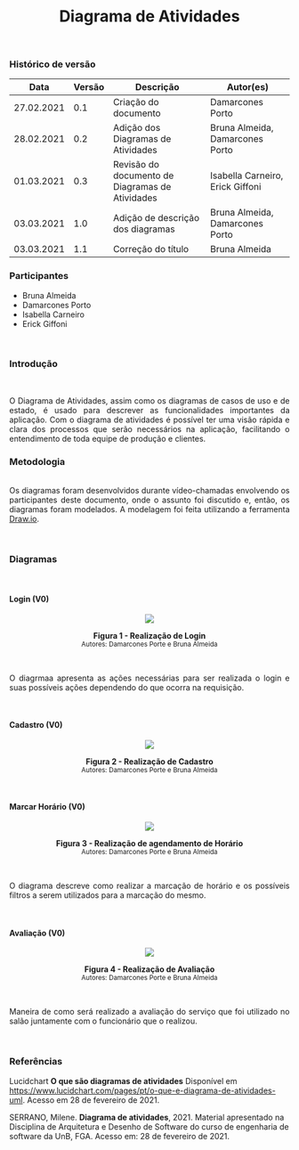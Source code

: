 # <center> Diagrama de Atividades
<br>

### Histórico de versão
|Data | Versão | Descrição | Autor(es)
| -- | -- | -- | -- |
| 27.02.2021 | 0.1 | Criação do documento |Damarcones Porto|
| 28.02.2021 | 0.2 | Adição dos Diagramas de Atividades |Bruna Almeida, Damarcones Porto|
| 01.03.2021 | 0.3 | Revisão do documento de Diagramas de Atividades |Isabella Carneiro, Erick Giffoni|
| 03.03.2021 | 1.0 | Adição de descrição dos diagramas |Bruna Almeida, Damarcones Porto|
| 03.03.2021 | 1.1 | Correção do título | Bruna Almeida |

### Participantes

* Bruna Almeida 
* Damarcones Porto
* Isabella Carneiro
* Erick Giffoni

<br>

### Introdução
<br>

<p align="justify"> O Diagrama de Atividades, assim como os diagramas de casos de uso e de estado, é usado para descrever as funcionalidades importantes da aplicação. Com o diagrama de atividades é possível ter uma visão rápida e clara dos processos que serão necessários na aplicação, facilitando o entendimento de toda equipe de produção e clientes. </p>

### Metodologia
<p align="justify"><br>Os diagramas foram desenvolvidos durante vídeo-chamadas envolvendo os participantes deste documento, onde o assunto foi discutido e, então, os diagramas foram modelados. A modelagem foi feita utilizando a ferramenta <a href="https://app.diagrams.net/">Draw.io</a>.</p><br>

### Diagramas
<br>

#### Login (V0)

<p align="center">
<img src='../../img/diagrama_atividades/diagrama_tarefas_login.png'>
  <figcaption align='center'>
    <b>Figura 1 - Realização de Login</b>
    </br>
    <small>Autores: Damarcones Porte e Bruna Almeida</small>
  </figcaption>
</p></br>
<p align="justify">O diagrmaa apresenta as ações necessárias para ser realizada o login e suas possíveis ações dependendo do que ocorra na requisição.</p>
</br>

#### Cadastro (V0)

<p align="center">
<img src='../../img/diagrama_atividades/diagrama_tarefas_cadastro.png'>
  <figcaption align='center'>
    <b>Figura 2 - Realização de Cadastro</b>
    </br>
    <small>Autores: Damarcones Porte e Bruna Almeida</small>
  </figcaption>
</p></br>

#### Marcar Horário (V0)

<p align="center">
<img src='../../img/diagrama_atividades/diagrama_tarefas_marcar_horario.png'>
  <figcaption align='center'>
    <b>Figura 3 - Realização de agendamento de Horário</b>
    </br>
    <small>Autores: Damarcones Porte e Bruna Almeida</small>
  </figcaption>
</p></br>
<p align="justify">O diagrama descreve como realizar a marcação de horário e os possíveis filtros a serem utilizados para a marcação do mesmo.</p>
</br>

#### Avaliação (V0)

<p align="center">
<img src='../../img/diagrama_atividades/diagrama_tarefas_avaliacao.png'>
  <figcaption align='center'>
    <b>Figura 4 - Realização de Avaliação</b>
    </br>
    <small>Autores: Damarcones Porte e Bruna Almeida</small>
  </figcaption>
</p></br>

<p align="justify">Maneira de como será realizado a avaliação do serviço que foi utilizado no salão juntamente com o funcionário que o realizou. </p>
</br>

### Referências 

Lucidchart **O que são diagramas de atividades** Disponível em <a href="https://www.lucidchart.com/pages/pt/o-que-e-diagrama-de-atividades-uml">https://www.lucidchart.com/pages/pt/o-que-e-diagrama-de-atividades-uml</a>. Acesso em 28 de fevereiro de 2021.

SERRANO, Milene. **Diagrama de atividades**, 2021. Material apresentado na Disciplina de Arquitetura e Desenho de Software do curso de engenharia de software da UnB, FGA. Acesso em: 28 de fevereiro de 2021.
